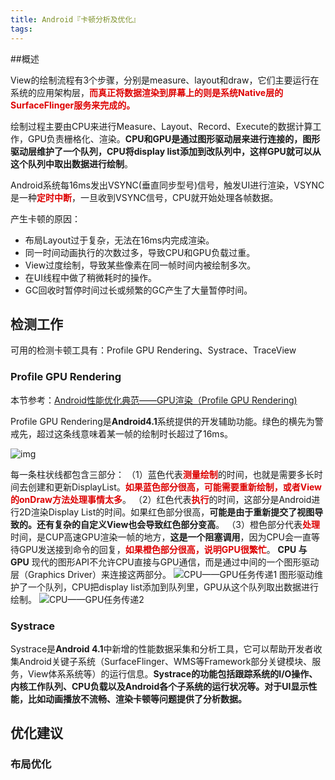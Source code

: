 ```yaml
---
title: Android『卡顿分析及优化』
tags:
---
```


##概述

View的绘制流程有3个步骤，分别是measure、layout和draw，它们主要运行在系统的应用架构层，<font color="#dd0000">**而真正将数据渲染到屏幕上的则是系统Native层的SurfaceFlinger服务来完成的。**</font>

绘制过程主要由CPU来进行Measure、Layout、Record、Execute的数据计算工作，GPU负责栅格化、渲染。**CPU和GPU是通过图形驱动层来进行连接的，图形驱动层维护了一个队列，CPU将display list添加到改队列中，这样GPU就可以从这个队列中取出数据进行绘制**。

Android系统每16ms发出VSYNC(垂直同步型号)信号，触发UI进行渲染，VSYNC是一种<font color="#dd0000">**定时中断**</font>，一旦收到VSYNC信号，CPU就开始处理各帧数据。

产生卡顿的原因：

+ 布局Layout过于复杂，无法在16ms内完成渲染。
+ 同一时间动画执行的次数过多，导致CPU和GPU负载过重。
+ View过度绘制，导致某些像素在同一帧时间内被绘制多次。
+ 在UI线程中做了稍微耗时的操作。
+ GC回收时暂停时间过长或频繁的GC产生了大量暂停时间。

## 检测工作

可用的检测卡顿工具有：Profile GPU Rendering、Systrace、TraceView

### Profile GPU Rendering

 本节参考：[Android性能优化典范——GPU渲染（Profile GPU Rendering)](https://blog.csdn.net/o190847959/article/details/54411721)

Profile GPU Rendering是**Android4.1**系统提供的开发辅助功能。绿色的横先为警戒先，超过这条线意味着某一帧的绘制时长超过了16ms。

![img](http://47.110.40.63:8080/img/blog/非架构/ProfileGPURendering.jpeg)

每一条柱状线都包含三部分：
（1）蓝色代表<font color="#dd0000">**测量绘制**</font>的时间，也就是需要多长时间去创建和更新DisplayList。<font color="#dd0000">**如果蓝色部分很高，可能需要重新绘制，或者View的onDraw方法处理事情太多**</font>。
（2）红色代表<font color="#dd0000">**执行**</font>的时间，这部分是Android进行2D渲染Display List的时间。如果红色部分很高，**可能是由于重新提交了视图导致的。还有复杂的自定义View也会导致红色部分变高**。
（3）橙色部分代表<font color="#dd0000">**处理**</font>时间，是CUP高速GPU渲染一帧的地方，**这是一个阻塞调用**，因为CPU会一直等待GPU发送接到命令的回复，<font color="#dd0000">**如果橙色部分很高，说明GPU很繁忙**</font>。
**CPU 与 GPU**
现代的图形API不允许CPU直接与GPU通信，而是通过中间的一个图形驱动层（Graphics Driver）来连接这两部分。
![CPU——GPU任务传递1](http://47.110.40.63:8080/img/blog/CPU_GPU任务传递1.png)
图形驱动维护了一个队列，CPU把display list添加到队列里，GPU从这个队列取出数据进行绘制。
![CPU——GPU任务传递2](http://47.110.40.63:8080/img/blog/CPU_GPU任务传递2.png)

### Systrace

Systrace是**Android 4.1**中新增的性能数据采集和分析工具，它可以帮助开发者收集Android关键子系统（SurfaceFlinger、WMS等Framework部分关键模块、服务，View体系系统等）的运行信息。**Systrace的功能包括跟踪系统的I/O操作、内核工作队列、CPU负载以及Android各个子系统的运行状况等。对于UI显示性能，比如动画播放不流畅、渲染卡顿等问题提供了分析数据。**

## 优化建议

### 布局优化

